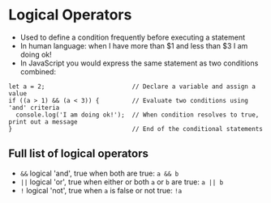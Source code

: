 # Logical Operators

* Used to define a condition frequently before executing a statement
* In human language: when I have more than $1 and less than $3 I am doing ok!
* In JavaScript you would express the same statement as two conditions combined:

```text
let a = 2;                        // Declare a variable and assign a value
if ((a > 1) && (a < 3)) {         // Evaluate two conditions using 'and' criteria
  console.log('I am doing ok!');  // When condition resolves to true, print out a message
}                                 // End of the conditional statements
```

## Full list of logical operators

* `&&` logical 'and', true when both are true: `a && b`
* `||` logical 'or', true when either or both `a` or `b` are true: `a || b` 
* `!` logical 'not', true when `a` is false or not true: `!a`


